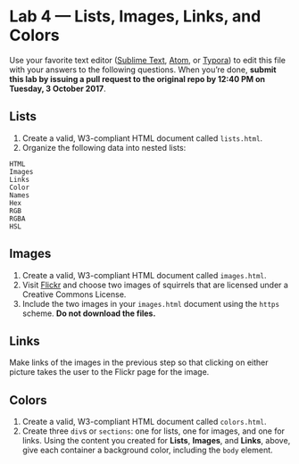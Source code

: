 # Lab 4 — Lists, Images, Links, and Colors

Use your favorite text editor ([Sublime Text](https://www.sublimetext.com/), [Atom](https://atom.io/), or [Typora](https://typora.io/)) to edit this file with your answers to the following questions. When you’re done, **submit this lab by issuing a pull request to the original repo by 12:40 PM on Tuesday, 3 October 2017**.

## Lists

1. Create a valid, W3-compliant HTML document called `lists.html`.
2. Organize the following data into nested lists:
```
HTML
Images
Links
Color
Names
Hex
RGB
RGBA
HSL
```

## Images

1. Create a valid, W3-compliant HTML document called `images.html`.
2. Visit [Flickr](https://www.flickr.com) and choose two images of squirrels that are licensed under a Creative Commons License.
3. Include the two images in your `images.html` document using the `https` scheme. **Do not download the files.**

## Links
Make links of the images in the previous step so that clicking on either picture takes the user to the Flickr page for the image.

## Colors

1. Create a valid, W3-compliant HTML document called `colors.html`.
2. Create three `div`s or `sections`: one for lists, one for images, and one for links. Using the content you created for **Lists**, **Images**, and **Links**, above, give each container a background color, including the `body` element.
